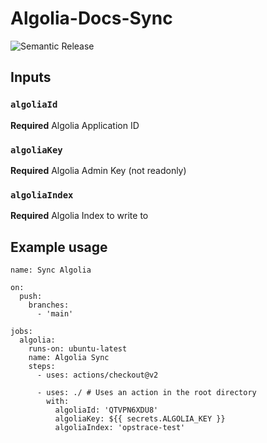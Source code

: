 # Algolia-Docs-Sync

![Semantic Release](https://github.com/opstrace/algolia-docs-sync/workflows/Semantic%20Release/badge.svg)

## Inputs

### `algoliaId`

**Required** Algolia Application ID

### `algoliaKey`

**Required** Algolia Admin Key (not readonly)

### `algoliaIndex`

**Required** Algolia Index to write to

## Example usage

```
name: Sync Algolia

on:
  push:
    branches:
      - 'main'

jobs:
  algolia:
    runs-on: ubuntu-latest
    name: Algolia Sync
    steps:
      - uses: actions/checkout@v2

      - uses: ./ # Uses an action in the root directory
        with:
          algoliaId: 'QTVPN6XDU8'
          algoliaKey: ${{ secrets.ALGOLIA_KEY }}
          algoliaIndex: 'opstrace-test'

```
